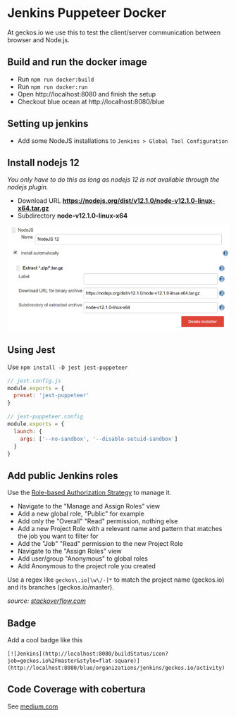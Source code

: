 # Jenkins Puppeteer Docker

At geckos.io we use this to test the client/server communication between browser and Node.js.

## Build and run the docker image

- Run `npm run docker:build`
- Run `npm run docker:run`
- Open http://localhost:8080 and finish the setup
- Checkout blue ocean at http://localhost:8080/blue

## Setting up jenkins

- Add some NodeJS installations to `Jenkins > Global Tool Configuration`

## Install nodejs 12

_You only have to do this as long as nodejs 12 is not available through the nodejs plugin._

- Download URL **https://nodejs.org/dist/v12.1.0/node-v12.1.0-linux-x64.tar.gz**
- Subdirectory **node-v12.1.0-linux-x64**

![Install nodejs 12](readme/install-nodejs12.png)

## Using Jest

Use `npm install -D jest jest-puppeteer`

```js
// jest.config.js
module.exports = {
  preset: 'jest-puppeteer'
}
```

```js
// jest-puppeteer.config
module.exports = {
  launch: {
    args: ['--no-sandbox', '--disable-setuid-sandbox']
  }
}
```

## Add public Jenkins roles

Use the [Role-based Authorization Strategy](https://plugins.jenkins.io/role-strategy) to manage it.

- Navigate to the "Manage and Assign Roles" view
- Add a new global role, "Public" for example
- Add only the "Overall" "Read" permission, nothing else
- Add a new Project Role with a relevant name and pattern that matches the job you want to filter for
- Add the "Job" "Read" permission to the new Project Role
- Navigate to the "Assign Roles" view
- Add user/group "Anonymous" to global roles
- Add Anonymous to the project role you created

Use a regex like `geckos\.io[\w\/-]*` to match the project name (geckos.io) and its branches (geckos.io/master).

_source: [stackoverflow.com](https://stackoverflow.com/a/43815311)_

## Badge

Add a cool badge like this

```
[![Jenkins](http://localhost:8080/buildStatus/icon?job=geckos.io%2Fmaster&style=flat-square)](http://localhost:8080/blue/organizations/jenkins/geckos.io/activity)
```

## Code Coverage with cobertura

See [medium.com](https://medium.com/@elisegev/running-tests-and-creating-code-coverage-reports-for-react-nodejs-project-continuously-with-60312b6a2dd0)

